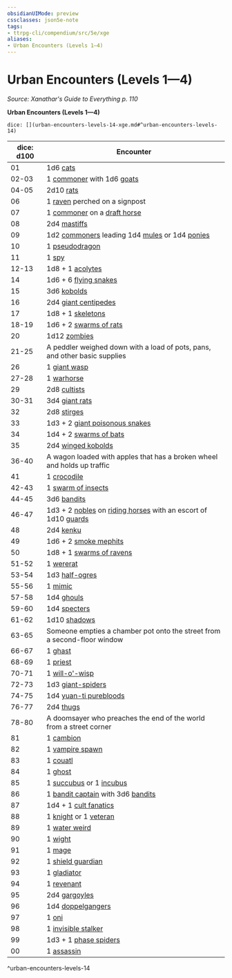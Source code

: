 ```yaml
---
obsidianUIMode: preview
cssclasses: json5e-note
tags:
- ttrpg-cli/compendium/src/5e/xge
aliases:
- Urban Encounters (Levels 1—4)
---
```

# Urban Encounters (Levels 1—4)
*Source: Xanathar's Guide to Everything p. 110* 

**Urban Encounters (Levels 1—4)**

`dice: [](urban-encounters-levels-14-xge.md#^urban-encounters-levels-14)`

| dice: d100 | Encounter |
|------------|-----------|
| 01 | 1d6 [cats](/3-Mechanics/CLI/bestiary/beast/cat-xmm.md) |
| 02-03 | 1 [commoner](/3-Mechanics/CLI/bestiary/humanoid/commoner-xmm.md) with 1d6 [goats](/3-Mechanics/CLI/bestiary/beast/goat-xmm.md) |
| 04-05 | 2d10 [rats](/3-Mechanics/CLI/bestiary/beast/rat-xmm.md) |
| 06 | 1 [raven](/3-Mechanics/CLI/bestiary/beast/raven-xmm.md) perched on a signpost |
| 07 | 1 [commoner](/3-Mechanics/CLI/bestiary/humanoid/commoner-xmm.md) on a [draft horse](/3-Mechanics/CLI/bestiary/beast/draft-horse-xmm.md) |
| 08 | 2d4 [mastiffs](/3-Mechanics/CLI/bestiary/beast/mastiff-xmm.md) |
| 09 | 1d2 [commoners](/3-Mechanics/CLI/bestiary/humanoid/commoner-xmm.md) leading 1d4 [mules](/3-Mechanics/CLI/bestiary/beast/mule-xmm.md) or 1d4 [ponies](/3-Mechanics/CLI/bestiary/beast/pony-xmm.md) |
| 10 | 1 [pseudodragon](/3-Mechanics/CLI/bestiary/dragon/pseudodragon-xmm.md) |
| 11 | 1 [spy](/3-Mechanics/CLI/bestiary/humanoid/spy-xmm.md) |
| 12-13 | 1d8 + 1 [acolytes](/3-Mechanics/CLI/bestiary/humanoid/priest-acolyte-xmm.md) |
| 14 | 1d6 + 6 [flying snakes](/3-Mechanics/CLI/bestiary/monstrosity/flying-snake-xmm.md) |
| 15 | 3d6 [kobolds](/3-Mechanics/CLI/bestiary/dragon/kobold-warrior-xmm.md) |
| 16 | 2d4 [giant centipedes](/3-Mechanics/CLI/bestiary/beast/giant-centipede-xmm.md) |
| 17 | 1d8 + 1 [skeletons](/3-Mechanics/CLI/bestiary/undead/skeleton-xmm.md) |
| 18-19 | 1d6 + 2 [swarms of rats](/3-Mechanics/CLI/bestiary/beast/swarm-of-rats-xmm.md) |
| 20 | 1d12 [zombies](/3-Mechanics/CLI/bestiary/undead/zombie-xmm.md) |
| 21-25 | A peddler weighed down with a load of pots, pans, and other basic supplies |
| 26 | 1 [giant wasp](/3-Mechanics/CLI/bestiary/beast/giant-wasp-xmm.md) |
| 27-28 | 1 [warhorse](/3-Mechanics/CLI/bestiary/beast/warhorse-xmm.md) |
| 29 | 2d8 [cultists](/3-Mechanics/CLI/bestiary/humanoid/cultist-xmm.md) |
| 30-31 | 3d4 [giant rats](/3-Mechanics/CLI/bestiary/beast/giant-rat-xmm.md) |
| 32 | 2d8 [stirges](/3-Mechanics/CLI/bestiary/monstrosity/stirge-xmm.md) |
| 33 | 1d3 + 2 [giant poisonous snakes](/3-Mechanics/CLI/bestiary/beast/giant-venomous-snake-xmm.md) |
| 34 | 1d4 + 2 [swarms of bats](/3-Mechanics/CLI/bestiary/beast/swarm-of-bats-xmm.md) |
| 35 | 2d4 [winged kobolds](/3-Mechanics/CLI/bestiary/dragon/winged-kobold-xmm.md) |
| 36-40 | A wagon loaded with apples that has a broken wheel and holds up traffic |
| 41 | 1 [crocodile](/3-Mechanics/CLI/bestiary/beast/crocodile-xmm.md) |
| 42-43 | 1 [swarm of insects](/3-Mechanics/CLI/bestiary/beast/swarm-of-insects-xmm.md) |
| 44-45 | 3d6 [bandits](/3-Mechanics/CLI/bestiary/humanoid/bandit-xmm.md) |
| 46-47 | 1d3 + 2 [nobles](/3-Mechanics/CLI/bestiary/humanoid/noble-xmm.md) on [riding horses](/3-Mechanics/CLI/bestiary/beast/riding-horse-xmm.md) with an escort of 1d10 [guards](/3-Mechanics/CLI/bestiary/humanoid/guard-xmm.md) |
| 48 | 2d4 [kenku](/3-Mechanics/CLI/bestiary/monstrosity/kenku-xmm.md) |
| 49 | 1d6 + 2 [smoke mephits](/3-Mechanics/CLI/bestiary/elemental/smoke-mephit-xmm.md) |
| 50 | 1d8 + 1 [swarms of ravens](/3-Mechanics/CLI/bestiary/beast/swarm-of-ravens-xmm.md) |
| 51-52 | 1 [wererat](/3-Mechanics/CLI/bestiary/monstrosity/wererat-xmm.md) |
| 53-54 | 1d3 [half-ogres](/3-Mechanics/CLI/bestiary/giant/ogrillon-ogre-xmm.md) |
| 55-56 | 1 [mimic](/3-Mechanics/CLI/bestiary/monstrosity/mimic-xmm.md) |
| 57-58 | 1d4 [ghouls](/3-Mechanics/CLI/bestiary/undead/ghoul-xmm.md) |
| 59-60 | 1d4 [specters](/3-Mechanics/CLI/bestiary/undead/specter-xmm.md) |
| 61-62 | 1d10 [shadows](/3-Mechanics/CLI/bestiary/undead/shadow-xmm.md) |
| 63-65 | Someone empties a chamber pot onto the street from a second-floor window |
| 66-67 | 1 [ghast](/3-Mechanics/CLI/bestiary/undead/ghast-xmm.md) |
| 68-69 | 1 [priest](/3-Mechanics/CLI/bestiary/humanoid/priest-xmm.md) |
| 70-71 | 1 [will-o'-wisp](/3-Mechanics/CLI/bestiary/undead/will-o-wisp-xmm.md) |
| 72-73 | 1d3 [giant-spiders](/3-Mechanics/CLI/bestiary/beast/giant-spider-xmm.md) |
| 74-75 | 1d4 [yuan-ti purebloods](/3-Mechanics/CLI/bestiary/monstrosity/yuan-ti-infiltrator-xmm.md) |
| 76-77 | 2d4 [thugs](/3-Mechanics/CLI/bestiary/humanoid/tough-xmm.md) |
| 78-80 | A doomsayer who preaches the end of the world from a street corner |
| 81 | 1 [cambion](/3-Mechanics/CLI/bestiary/fiend/cambion-xmm.md) |
| 82 | 1 [vampire spawn](/3-Mechanics/CLI/bestiary/undead/vampire-spawn-xmm.md) |
| 83 | 1 [couatl](/3-Mechanics/CLI/bestiary/celestial/couatl-xmm.md) |
| 84 | 1 [ghost](/3-Mechanics/CLI/bestiary/undead/ghost-xmm.md) |
| 85 | 1 [succubus](/3-Mechanics/CLI/bestiary/fiend/succubus-xmm.md) or 1 [incubus](/3-Mechanics/CLI/bestiary/fiend/incubus-xmm.md) |
| 86 | 1 [bandit captain](/3-Mechanics/CLI/bestiary/humanoid/bandit-captain-xmm.md) with 3d6 [bandits](/3-Mechanics/CLI/bestiary/humanoid/bandit-xmm.md) |
| 87 | 1d4 + 1 [cult fanatics](/3-Mechanics/CLI/bestiary/humanoid/cultist-fanatic-xmm.md) |
| 88 | 1 [knight](/3-Mechanics/CLI/bestiary/humanoid/knight-xmm.md) or 1 [veteran](/3-Mechanics/CLI/bestiary/humanoid/warrior-veteran-xmm.md) |
| 89 | 1 [water weird](/3-Mechanics/CLI/bestiary/elemental/water-weird-xmm.md) |
| 90 | 1 [wight](/3-Mechanics/CLI/bestiary/undead/wight-xmm.md) |
| 91 | 1 [mage](/3-Mechanics/CLI/bestiary/humanoid/mage-xmm.md) |
| 92 | 1 [shield guardian](/3-Mechanics/CLI/bestiary/construct/shield-guardian-xmm.md) |
| 93 | 1 [gladiator](/3-Mechanics/CLI/bestiary/humanoid/gladiator-xmm.md) |
| 94 | 1 [revenant](/3-Mechanics/CLI/bestiary/undead/revenant-xmm.md) |
| 95 | 2d4 [gargoyles](/3-Mechanics/CLI/bestiary/elemental/gargoyle-xmm.md) |
| 96 | 1d4 [doppelgangers](/3-Mechanics/CLI/bestiary/monstrosity/doppelganger-xmm.md) |
| 97 | 1 [oni](/3-Mechanics/CLI/bestiary/fiend/oni-xmm.md) |
| 98 | 1 [invisible stalker](/3-Mechanics/CLI/bestiary/elemental/invisible-stalker-xmm.md) |
| 99 | 1d3 + 1 [phase spiders](/3-Mechanics/CLI/bestiary/monstrosity/phase-spider-xmm.md) |
| 00 | 1 [assassin](/3-Mechanics/CLI/bestiary/humanoid/assassin-xmm.md) |
^urban-encounters-levels-14